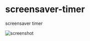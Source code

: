 screensaver-timer
=================

screensaver timer

![screenshot](https://raw.github.com/asvavilov/screensaver-timer/master/2014-03-01%2020-50-31.png)
